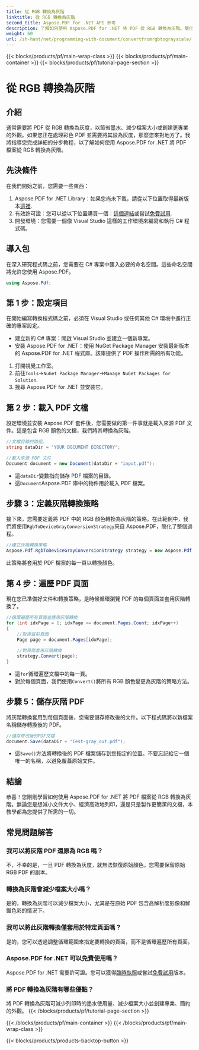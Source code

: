 ```yaml
---
title: 從 RGB 轉換為灰階
linktitle: 從 RGB 轉換為灰階
second_title: Aspose.PDF for .NET API 參考
description: 了解如何使用 Aspose.PDF for .NET 將 PDF 從 RGB 轉換為灰階。簡化 PDF 顏色轉換並節省文件空間的逐步指南。
weight: 60
url: /zh-hant/net/programming-with-document/convertfromrgbtograyscale/
---
```


{{< blocks/products/pf/main-wrap-class >}}
{{< blocks/products/pf/main-container >}}
{{< blocks/products/pf/tutorial-page-section >}}

# 從 RGB 轉換為灰階

## 介紹

通常需要將 PDF 從 RGB 轉換為灰度，以節省墨水、減少檔案大小或創建更專業的外觀。如果您正在處理彩色 PDF 並需要將其設為灰度，那麼您來對地方了。我將指導您完成詳細的分步教程，以了解如何使用 Aspose.PDF for .NET 將 PDF 檔案從 RGB 轉換為灰階。

## 先決條件

在我們開始之前，您需要一些東西：

1.  Aspose.PDF for .NET Library：如果您尚未下載，請從以下位置取得最新版本[這裡](https://releases.aspose.com/pdf/net/).
2. 有效許可證：您可以從以下位置購買一個：[這個連結](https://purchase.aspose.com/buy)或嘗試[免費試用](https://releases.aspose.com/).
3. 開發環境：您需要一個像 Visual Studio 這樣的工作環境來編寫和執行 C# 程式碼。

## 導入包

在深入研究程式碼之前，您需要在 C# 專案中匯入必要的命名空間。這些命名空間將允許您使用 Aspose.PDF。

```csharp
using Aspose.Pdf;
```

## 第 1 步：設定項目

在開始編寫轉換程式碼之前，必須在 Visual Studio 或任何其他 C# 環境中進行正確的專案設定。

- 建立新的 C# 專案：開啟 Visual Studio 並建立一個新專案。
- 安裝 Aspose.PDF for .NET：使用 NuGet Package Manager 安裝最新版本的 Aspose.PDF for .NET 程式庫。該庫提供了 PDF 操作所需的所有功能。

1. 打開視覺工作室。
2. 前往`Tools`->`NuGet Package Manager`->`Manage NuGet Packages for Solution`.
3. 搜尋 Aspose.PDF for .NET 並安裝它。

## 第 2 步：載入 PDF 文檔

設定環境並安裝 Aspose.PDF 套件後，您需要做的第一件事就是載入來源 PDF 文件。這是包含 RGB 顏色的文檔，我們將其轉換為灰階。

```csharp
//文檔目錄的路徑。
string dataDir = "YOUR DOCUMENT DIRECTORY";

//載入來源 PDF 文件
Document document = new Document(dataDir + "input.pdf");
```

- 這`dataDir`變數指向儲存 PDF 檔案的目錄。
- 這`Document`Aspose.PDF 庫中的物件用於載入 PDF 檔案。

## 步驟 3：定義灰階轉換策略

接下來，您需要定義將 PDF 中的 RGB 顏色轉換為灰階的策略。在此範例中，我們將使用`RgbToDeviceGrayConversionStrategy`來自 Aspose.PDF，簡化了整個過程。

```csharp
//建立灰階轉換策略
Aspose.Pdf.RgbToDeviceGrayConversionStrategy strategy = new Aspose.Pdf.RgbToDeviceGrayConversionStrategy();
```

此策略將套用於 PDF 檔案的每一頁以轉換顏色。

## 第 4 步：遍歷 PDF 頁面

現在您已準備好文件和轉換策略，是時候循環瀏覽 PDF 的每個頁面並套用灰階轉換了。 

```csharp
//循環遍歷所有頁面並應用灰階轉換
for (int idxPage = 1; idxPage <= document.Pages.Count; idxPage++)
{
    //取得當前頁面
    Page page = document.Pages[idxPage];
    
    //對頁面套用灰階轉換
    strategy.Convert(page);
}
```

- 這`for`循環遍歷文檔中的每一頁。
- 對於每個頁面，我們使用`Convert()`將所有 RGB 顏色變更為灰階的策略方法。

## 步驟 5：儲存灰階 PDF

將灰階轉換套用到每個頁面後，您需要儲存修改後的文件。以下程式碼將以新檔案名稱儲存轉換後的 PDF。

```csharp
//儲存修改後的PDF文檔
document.Save(dataDir + "Test-gray_out.pdf");
```

- 這`Save()`方法將轉換後的 PDF 檔案儲存到您指定的位置。不要忘記給它一個唯一的名稱，以避免覆蓋原始文件。

## 結論

恭喜！您剛剛學習如何使用 Aspose.PDF for .NET 將 PDF 檔案從 RGB 轉換為灰階。無論您是想減小文件大小、經濟高效地列印，還是只是製作更簡潔的文檔，本教學都為您提供了所需的一切。

## 常見問題解答

### 我可以將灰階 PDF 還原為 RGB 嗎？

不，不幸的是，一旦 PDF 轉換為灰度，就無法恢復原始顏色。您需要保留原始 RGB PDF 的副本。

### 轉換為灰階會減少檔案大小嗎？

是的，轉換為灰階可以減少檔案大小，尤其是在原始 PDF 包含高解析度影像和鮮豔色彩的情況下。

### 我可以將此灰階轉換僅套用於特定頁面嗎？

是的，您可以透過調整循環範圍來指定要轉換的頁面，而不是循環遍歷所有頁面。

### Aspose.PDF for .NET 可以免費使用嗎？

 Aspose.PDF for .NET 需要許可證。您可以獲得[臨時執照](https://purchase.aspose.com/temporary-license/)或嘗試[免費試用](https://releases.aspose.com/)版本。

### 將 PDF 轉換為灰階有哪些優點？

將 PDF 轉換為灰階可減少列印時的墨水使用量、減少檔案大小並創建專業、簡約的外觀。
{{< /blocks/products/pf/tutorial-page-section >}}

{{< /blocks/products/pf/main-container >}}
{{< /blocks/products/pf/main-wrap-class >}}

{{< blocks/products/products-backtop-button >}}
